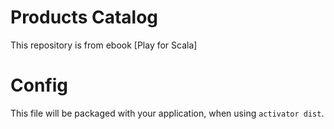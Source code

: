 Products Catalog
=====

This repository is from ebook [Play for Scala]


Config
=====
This file will be packaged with your application, when using `activator dist`.
